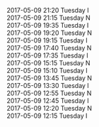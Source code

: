2017-05-09 21:20 Tuesday  I  
2017-05-09 21:15 Tuesday  N  
2017-05-09 19:35 Tuesday  I  
2017-05-09 19:20 Tuesday  N  
2017-05-09 19:15 Tuesday  I  
2017-05-09 17:40 Tuesday  N  
2017-05-09 17:35 Tuesday  I  
2017-05-09 15:15 Tuesday  N  
2017-05-09 15:10 Tuesday  I  
2017-05-09 13:45 Tuesday  N  
2017-05-09 13:30 Tuesday  I  
2017-05-09 12:55 Tuesday  N  
2017-05-09 12:45 Tuesday  I  
2017-05-09 12:20 Tuesday  N  
2017-05-09 12:15 Tuesday  I  
